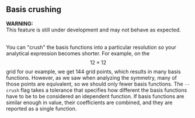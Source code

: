 ## Basis crushing
<div class="warning">
<b>WARNING:</b>
<br>
This feature is still under development and may not behave as expected.
<br>
</div>
<div>
<br>
</div>

You can "crush" the basis functions into a particular resolution so your analytical expression becomes shorter.
For example, on the $$12\times 12$$ grid for our example, we get 144 grid points, which results in many basis functions.
However, as we saw when analyzing the symmetry, many of those points are equivalent, so we should only fewer basis functions.
The `--crush` flag takes a tolerance that specifies how different the basis functions have to be to be considered an idependent function.
If basis functions are similar enough in value, their coefficients are combined, and they are reported as a single function.

